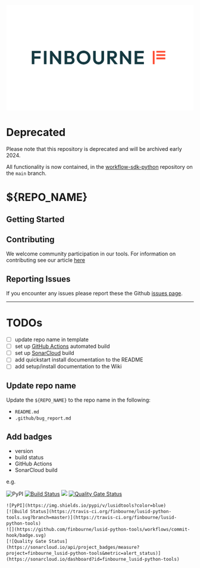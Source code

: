 ![LUSID_by_Finbourne](./resources/Finbourne_Logo_Teal.svg)

# Deprecated

Please note that this repository is deprecated and will be archived early 2024.

All functionality is now contained, in the [workflow-sdk-python](https://github.com/finbourne/workflow-sdk-python) repository on the `main` branch.


# ${REPO_NAME}

## Getting Started

## Contributing

We welcome community participation in our tools. For information on contributing see our article [here](/finbourne/${REPO_NAME}/docs)

## Reporting Issues
If you encounter any issues please report these the Github [issues page](https://github.com/finbourne/${REPO_NAME}/issues).

---

# TODOs

- [ ] update repo name in template
- [ ] set up [GitHub Actions](https://docs.github.com/en/actions) automated build
- [ ] set up [SonarCloud](https://sonarcloud.io/organizations/finbourne/projects) build
- [ ] add quickstart install documentation to the README
- [ ] add setup/install documentation to the Wiki

## Update repo name

Update the `${REPO_NAME}` to the repo name in the following:
* `README.md`
* `.github/bug_report.md`

## Add badges
* version
* build status
* GitHub Actions
* SonarCloud build

e.g.

![PyPI](https://img.shields.io/pypi/v/lusidtools?color=blue)
[![Build Status](https://travis-ci.org/finbourne/lusid-python-tools.svg?branch=master)](https://travis-ci.org/finbourne/lusid-python-tools)
![](https://github.com/finbourne/lusid-python-tools/workflows/commit-hook/badge.svg)
[![Quality Gate Status](https://sonarcloud.io/api/project_badges/measure?project=finbourne_lusid-python-tools&metric=alert_status)](https://sonarcloud.io/dashboard?id=finbourne_lusid-python-tools)

```
![PyPI](https://img.shields.io/pypi/v/lusidtools?color=blue)
[![Build Status](https://travis-ci.org/finbourne/lusid-python-tools.svg?branch=master)](https://travis-ci.org/finbourne/lusid-python-tools)
![](https://github.com/finbourne/lusid-python-tools/workflows/commit-hook/badge.svg)
[![Quality Gate Status](https://sonarcloud.io/api/project_badges/measure?project=finbourne_lusid-python-tools&metric=alert_status)](https://sonarcloud.io/dashboard?id=finbourne_lusid-python-tools)
```
